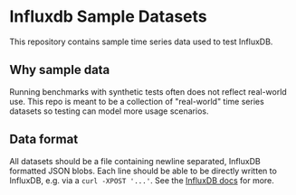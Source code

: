 # Influxdb Sample Datasets

This repository contains sample time series data used to test InfluxDB.

## Why sample data

Running benchmarks with synthetic tests often does not reflect real-world use. This repo is meant to be a collection of "real-world" time series datasets so testing can model more usage scenarios.

## Data format

All datasets should be a file containing newline separated, InfluxDB formatted JSON blobs. Each line should be able to be directly written to InfluxDB, e.g. via a `curl -XPOST '...'`. See the [InfluxDB docs](https://docs.influxdata.com/influxdb/v0.10/guides/writing_data/) for more.
